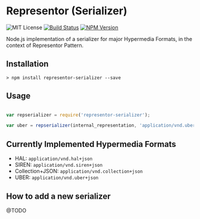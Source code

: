 # Representor (Serializer)

![MIT License](https://img.shields.io/npm/l/uberclient.svg?style=flat)
[![Build Status](https://travis-ci.org/apiacademy/representor.svg?branch=master)](https://travis-ci.org/apiacademy/representor)
[![NPM Version](https://img.shields.io/npm/v/representor-serializer.svg)](https://www.npmjs.org/package/representor-serializer) &nbsp;

Node.js implementation of a serializer for major Hypermedia Formats, in the context of Representor Pattern.

## Installation

```console
> npm install representor-serializer --save
```

## Usage

```javascript

var repserializer = require('representor-serializer');

var uber = repserializer(internal_representation, 'application/vnd.uber+json');

```

## Currently Implemented Hypermedia Formats

- HAL: `application/vnd.hal+json`
- SIREN: `application/vnd.siren+json`
- Collection+JSON: `application/vnd.collection+json`
- UBER: `application/vnd.uber+json`

## How to add a new serializer

@TODO
